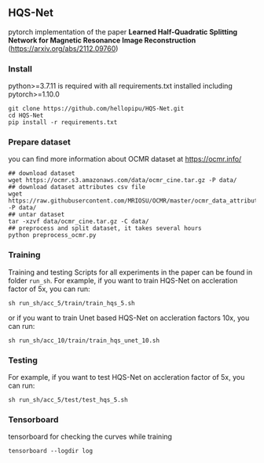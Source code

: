 ## HQS-Net
pytorch implementation of the paper **Learned Half-Quadratic Splitting Network for Magnetic Resonance Image Reconstruction** (https://arxiv.org/abs/2112.09760)

### Install
python>=3.7.11 is required with all requirements.txt installed including pytorch>=1.10.0
```shell
git clone https://github.com/hellopipu/HQS-Net.git
cd HQS-Net
pip install -r requirements.txt
```

### Prepare dataset
you can find more information about OCMR dataset at https://ocmr.info/
```shell
## download dataset
wget https://ocmr.s3.amazonaws.com/data/ocmr_cine.tar.gz -P data/
## download dataset attributes csv file
wget https://raw.githubusercontent.com/MRIOSU/OCMR/master/ocmr_data_attributes.csv -P data/
## untar dataset 
tar -xzvf data/ocmr_cine.tar.gz -C data/
## preprocess and split dataset, it takes several hours
python preprocess_ocmr.py
```

### Training
Training and testing Scripts for all experiments in the paper can be found in folder `run_sh`. For example, if you want to train HQS-Net on accleration factor of 5x, you can run:
```shell
sh run_sh/acc_5/train/train_hqs_5.sh
```
or if you want to train Unet based HQS-Net on accleration factors 10x, you can run:
```shell
sh run_sh/acc_10/train/train_hqs_unet_10.sh
```
### Testing
For example, if you want to test HQS-Net on accleration factor of 5x, you can run:
```shell
sh run_sh/acc_5/test/test_hqs_5.sh
```

### Tensorboard
tensorboard for checking the curves while training
```shell
tensorboard --logdir log
```